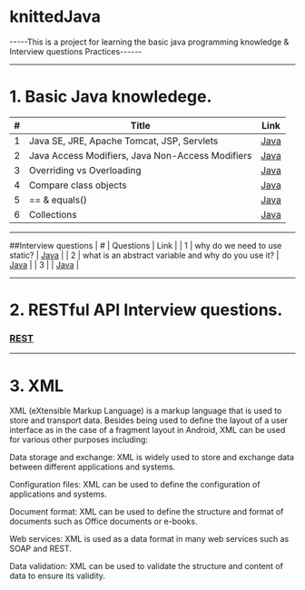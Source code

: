 # knittedJava
-----This is a project for learning the basic java programming knowledge & Interview questions Practices------

----------------------------------------------------------------------------------------------------------------------------------------------------------
# 1. Basic Java knowledege.
| # | Title | Link |
| --- | --- | --- |
| 1 | Java SE, JRE, Apache Tomcat, JSP, Servlets | [Java](https://github.com/quincey001/knittedJava/blob/main/JavaA.md) |
| 2 | Java Access Modifiers, Java Non-Access Modifiers | [Java](https://github.com/quincey001/knittedJava/blob/main/Java.md) |
| 3 | Overriding vs Overloading | [Java](https://github.com/quincey001/knittedJava/blob/main/JavaA.md) |
| 4 | Compare class objects | [Java](https://github.com/quincey001/knittedJava/blob/main/JavaA.md) |
| 5 | == & equals() | [Java](https://github.com/quincey001/knittedJava/blob/main/javaB.md) |
| 6 | Collections | [Java](https://github.com/quincey001/knittedJava/blob/main/javaB.md) |
----------------------------------------------------------------------------------------------------------------------------------------------------------
##Interview questions
| # | Questions | Link |
| 1 | why do we need to use static? | [Java](https://github.com/quincey001/knittedJava/blob/main/JavaC.md) |
| 2 | what is an abstract variable and why do you use it? | [Java](https://github.com/quincey001/knittedJava/blob/main/JavaC.md) |
| 3 |  | [Java](https://github.com/quincey001/knittedJava/blob/main/JavaA.md) |

----------------------------------------------------------------------------------------------------------------------------------------------------------
# 2. RESTful API Interview questions.
### [REST](https://github.com/quincey001/knittedJava/blob/main/Restful.md)

----------------------------------------------------------------------------------------------------------------------------------------------------------
# 3. XML 
XML (eXtensible Markup Language) is a markup language that is used to store and transport data. Besides being used to define the layout of a user interface as in the case of a fragment layout in Android, XML can be used for various other purposes including:

Data storage and exchange: XML is widely used to store and exchange data between different applications and systems.

Configuration files: XML can be used to define the configuration of applications and systems.

Document format: XML can be used to define the structure and format of documents such as Office documents or e-books.

Web services: XML is used as a data format in many web services such as SOAP and REST.

Data validation: XML can be used to validate the structure and content of data to ensure its validity.
